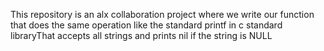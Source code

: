This repository is an alx collaboration project where we write our function that does the same operation like the standard printf in c standard libraryThat accepts all strings and prints nil if the string is NULL
